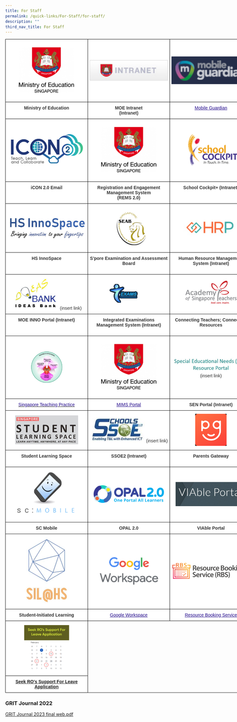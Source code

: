 ```yaml
---
title: For Staff
permalink: /quick-links/For-Staff/for-staff/
description: ""
third_nav_title: For Staff
---
```

<style type="text/css">
.tg  {border-collapse:collapse;border-spacing:0;margin:0px auto;}
.tg td{border-color:black;border-style:solid;border-width:1px;font-family:Arial, sans-serif;font-size:14px;
  overflow:hidden;padding:10px 5px;word-break:normal;}
.tg th{border-color:black;border-style:solid;border-width:1px;font-family:Arial, sans-serif;font-size:14px;
  font-weight:normal;overflow:hidden;padding:10px 5px;word-break:normal;}
.tg .tg-tlx9{background-color:#FFF;color:#333;text-align:center;vertical-align:top}
.tg .tg-apyk{background-color:#FFF;color:#333;font-weight:bold;text-align:center;vertical-align:top}
.tg .tg-2rp9{background-color:#FFF;color:#333;text-align:center;vertical-align:middle}
.tg .tg-vtmj{background-color:#FFF;color:#21088A;font-weight:bold;text-align:center;vertical-align:top}
.tg .tg-0pyt{background-color:#FFF;color:#21088A;font-weight:bold;text-align:center;text-decoration:underline;vertical-align:top}
</style>
<table class="tg" style="undefined;table-layout: fixed; width: 780px">
<colgroup>
<col style="width: 260px">
<col style="width: 260px">
<col style="width: 260px">
</colgroup>
<tbody>
  <tr>
    <td class="tg-2rp9"><a href = "https://www.moe.gov.sg/" target = "_self"> 
          <img src="/images/HGSS-MOE.png" 
     style="width:70%"></a></td>
    <td class="tg-2rp9"><a href = "https://intranet.moe.gov.sg/" target = "_self"> 
          <img src="/images/INTRANET.jpeg" 
     style="width:100%"></a></td>
    <td class="tg-2rp9"><a href = "https://sg-portal.mobileguardian.com/" target = "_self"> 
          <img src="/images/MG.png" 
     style="width:100%"></a></td>
  </tr>
  <tr>
    <td class="tg-apyk">Ministry of Education</td>
    <td class="tg-apyk">MOE Intranet<br>(Intranet)</td>
    <td class="tg-tlx9"> <a href="https://sg-portal.mobileguardian.com/"><span style="font-weight:500;text-decoration:underline;color:#21088A">Mobile Guardian</span></a><br></td>
  </tr>
  <tr>
    <td class="tg-2rp9"><a href = "https://icon.moe.edu.sg/" target = "_self"> 
          <img src="/images/ICON2.png" 
     style="width:100%"></a></td>
    <td class="tg-2rp9"><a href = "https://rems.moe.edu.sg/" target = "_self"> 
          <img src="/images/HGSS-MOE.png" 
     style="width:70%"></a></td>
    <td class="tg-2rp9"><a href = "http://schoolcockpit.moe.gov.sg/" target = "_self"> 
          <img src="/images/SCHOOLCOCKPIT.gif" 
     style="width:100%"></a></td>
  </tr>
  <tr>
    <td class="tg-apyk">iCON 2.0 Email<br><br></td>
    <td class="tg-apyk">Registration and Engagement Management System<br>(REMS 2.0) </td>
    <td class="tg-apyk">School Cockpit+ (Intranet)</td>
  </tr>
  <tr>
    <td class="tg-2rp9"><a href = "https://www.hsinnospace.com/login" target = "_self"> 
          <img src="/images/HSINNOSPACE.jpeg" 
     style="width:100%"></a></td>
    <td class="tg-2rp9"><a href = "https://www.seab.gov.sg/" target = "_self"> 
          <img src="/images/SEAB.jpeg" 
     style="width:45%"></a></td>
    <td class="tg-2rp9"><a href = "https://www.hrp.gov.sg/hrp/#/" target = "_self"> 
          <img src="/images/HRP.jpeg" 
     style="width:70%"></a></td>
  </tr>
  <tr>
    <td class="tg-apyk">HS InnoSpace</td>
    <td class="tg-apyk">S'pore Examination and Assessment Board<br><br></td>
    <td class="tg-apyk">Human Resource Management System (Intranet) </td>
  </tr>
  <tr>
    <td class="tg-2rp9"><a href = "LINKHERE" target = "_self"> 
          <img src="/images/IDEAS.jpeg" 
     style="width:60%"></a> (insert link)</td>
    <td class="tg-2rp9"><a href = "https://iexams.seab.gov.sg/" target = "_self"> 
          <img src="/images/EXAMS.gif" 
     style="width:50%"></a></td>
    <td class="tg-2rp9"><a href = "https://academyofsingaporeteachers.moe.edu.sg/" target = "_self"> 
          <img src="/images/AST.jpeg" 
     style="width:70%"></a></td>
  </tr>
  <tr>
    <td class="tg-apyk">MOE INNO Portal (Intranet)</td>
    <td class="tg-apyk">Integrated Examinations Management System (Intranet)<br><br></td>
    <td class="tg-apyk">Connecting Teachers; Connecting Resources</td>
  </tr>
  <tr>
    <td class="tg-2rp9"><a href = "https://go.gov.sg/stpwiki" target = "_self"> 
          <img src="/images/SGTP.png" 
     style="width:40%"></a></td>
    <td class="tg-2rp9"><a href = "https://portal.mims.moe.gov.sg/idmdash/#/default" target = "_self"> 
          <img src="/images/HGSS-MOE.png" 
     style="width:70%"></a></td>
    <td class="tg-2rp9"><a href = "LINKHERE" target = "_self"> 
          <img src="/images/SENPORTAL.jpeg" 
     style="width:100%"></a> (insert link)</td>
  </tr>
  <tr>
    <td class="tg-vtmj"><a href="https://go.gov.sg/stpwiki"><span style="font-weight:500;text-decoration:none;color:#21088A">Singapore Teaching Practice</span></a> </td>
    <td class="tg-tlx9"> <a href="https://portal.mims.moe.gov.sg/idmdash/"><span style="font-weight:500;text-decoration:underline;color:#21088A">MIMS Portal</span></a></td>
    <td class="tg-apyk">SEN Portal (Intranet)</td>
  </tr>
  <tr>
    <td class="tg-2rp9"><a href = "https://vle.learning.moe.edu.sg/login" target = "_self"> 
          <img src="/images/SLS.jpeg" 
     style="width:80%"></a></td>
    <td class="tg-2rp9"><a href = "LINKHERE" target = "_self"> 
          <img src="/images/SSOE.jpeg" 
     style="width:70%"></a> (insert link)</td>
    <td class="tg-2rp9"><a href = "https://pg.moe.edu.sg/" target = "_self"> 
          <img src="/images/PG.png" 
     style="width:40%"></a></td>
  </tr>
  <tr>
    <td class="tg-apyk">Student Learning Space<br><br></td>
    <td class="tg-apyk">SSOE2 (Intranet)<br></td>
    <td class="tg-apyk">Parents Gateway<br></td>
  </tr>
  <tr>
    <td class="tg-2rp9"><a href = "https://scmobile.moe.edu.sg/login" target = "_self"> 
          <img src="/images/SCMOBILE.png" 
     style="width:80%"></a></td>
    <td class="tg-2rp9"><a href = "https://www.opal2.moe.edu.sg/app/learner" target = "_self"> 
          <img src="/images/OPAL2.png" 
     style="width:90%"></a></td>
    <td class="tg-2rp9"><a href = "https://sites.google.com/moe.edu.sg/viable-portal/home" target = "_self"> 
          <img src="/images/VIABLEPORTAL.jpeg" 
     style="width:90%"></a></td>
  </tr>
  <tr>
    <td class="tg-apyk">SC Mobile</td>
    <td class="tg-apyk">OPAL 2.0</td>
    <td class="tg-apyk">VIAble Portal</td>
  </tr>
  <tr>
    <td class="tg-2rp9"><a href = "https://sites.google.com/view/hssil/home" target = "_self"> 
          <img src="/images/SIL%20logo.jpeg" 
     style="width:60%"></a></td>
    <td class="tg-2rp9"><a href = "https://workspace.google.com/dashboard" target = "_self"> 
          <img src="/images/Google%20Workspace%20icon.png" 
     style="width:80%"></a></td>
    <td class="tg-2rp9"><a href = "https://rbs.avero-tech.com/" target = "_self"> 
          <img src="/images/RBS.png" 
     style="width:100%"></a></td>
  </tr>
  <tr>
    <td class="tg-apyk"> Student-Initiated Learning</td>
    <td class="tg-tlx9"> <a href="https://workspace.google.com/dashboard"><span style="font-weight:500;text-decoration:underline;color:#21088A">Google Workspace</span></a> <br></td>
    <td class="tg-0pyt"><a href="https://rbs.avero-tech.com/"><span style="font-weight:500;text-decoration:underline;color:#21088A">Resource Booking Service</span></a></td>

  <tr>
    <td class="tg-2rp9"><a href = "https://go.gov.sg/hsleave" target = "_self"> 
          <img src="/images/Apply%20Leave.jpg" 
     style="width:60%"></a></td>

  </tr>
  <tr>
    <td class="tg-apyk"> <a href="https://go.gov.sg/hsleave">Seek RO's Support For Leave Application</td>
</tbody>
</table>


### GRIT Journal 2022

[GRIT Journal 2023 final web.pdf](/files/GRIT%20Handbook%202023.pdf)
